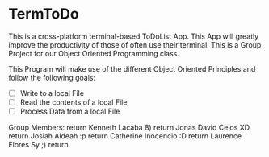 # TermToDo
This is a cross-platform terminal-based ToDoList App. This App will greatly improve the productivity of those of often use their terminal. This is a Group Project for our Object Oriented Programming class.

This Program will make use of the different Object Oriented Principles and follow the following goals:
- [ ] Write to a local File
- [ ] Read the contents of a local File
- [ ] Process Data from a local File

Group Members:  return
Kenneth Lacaba 8)  return 
Jonas David Celos XD  return
Josiah Aldeah :p  return 
Catherine Inocencio :D  return
Laurence Flores Sy ;)  return 
